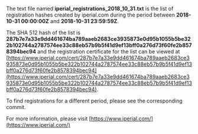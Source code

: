 The text file named **iperial_registrations_2018_10_31.txt** is the list of registration hashes created by iperial.com during the period between **2018-10-31 00:00:00Z** and **2018-10-31 23:59:59Z**.

The SHA 512 hash of the list is **287b7e7a33e9dd461674ba789aaeb2683ce3935873e0d95b1055b5be322b102744a2787574ee33c88eb57b9b5f41d9ef13bff0a276d73f60fe2b8578394bec94** and the registration certificate for the list can be viewed at [https://www.iperial.com/cert/287b7e7a33e9dd461674ba789aaeb2683ce3935873e0d95b1055b5be322b102744a2787574ee33c88eb57b9b5f41d9ef13bff0a276d73f60fe2b8578394bec94](https://www.iperial.com/cert/287b7e7a33e9dd461674ba789aaeb2683ce3935873e0d95b1055b5be322b102744a2787574ee33c88eb57b9b5f41d9ef13bff0a276d73f60fe2b8578394bec94).

To find registrations for a different period, please see the corresponding commit.

For more information, please visit [https://www.iperial.com/](https://www.iperial.com/)
